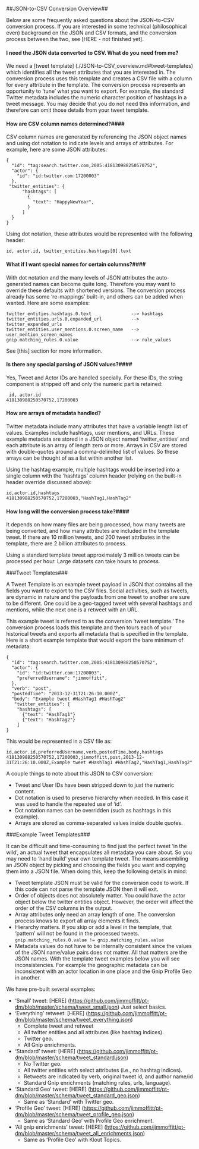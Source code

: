 ##JSON-to-CSV Conversion Overview##

Below are some frequently asked questions about the JSON-to-CSV conversion process. If 
you are interested in some technical (philosophical even) background on the JSON and CSV formats, and the conversion process between the two, see [HERE - not finished yet].  

#### I need the JSON data converted to CSV. What do you need from me? ####
We need a [tweet template] (./JSON-to-CSV_overview.md#tweet-templates) which identifies all the tweet attributes that you are interested in. The conversion process uses this template and creates a CSV file with a column for every attribute in the template. The conversion process represents an opportunity to ‘tune’ what you want to export. For example, the standard Twitter metadata includes the numeric character position of hashtags in a tweet message. You may decide that you do not need this information, and therefore can omit those details from your tweet template.

#### How are CSV column names determined?####

CSV column names are generated by referencing the JSON object names and using dot notation to indicate levels and arrays of attributes. For example, here are some JSON attributes:   

```
{
  "id": "tag:search.twitter.com,2005:418130988250570752",
  "actor": {
    "id": "id:twitter.com:17200003"
  },
 "twitter_entities": {
      "hashtags": [
        {
          "text": "HappyNewYear",
        }
      ]
  }
}
```

Using dot notation, these attributes would be represented with the following header:

```
id, actor.id, twitter_entities.hashtags[0].text
```

#### What if I want special names for certain columns?####
With dot notation and the many levels of JSON attributes the auto-generated names can become quite long.  Therefore you may want to override these defaults with shortened versions. The conversion process already has some ‘re-mappings’ built-in, and others can be added when wanted.  Here are some examples:

```
twitter_entities.hashtags.0.text               --> hashtags
twitter_entities.urls.0.expanded_url           --> twitter_expanded_urls
twitter_entities.user_mentions.0.screen_name   --> user_mention_screen_names
gnip.matching_rules.0.value                    --> rule_values
```

See [this] section for more information.


#### Is there any special parsing of JSON values?####
Yes, Tweet and Actor IDs are handled specially. For these IDs, the string component is stripped off and only the numeric part is retained:

```
 id, actor.id
418130988250570752,17200003
```


#### How are arrays of metadata handled? ####

Twitter metadata include many attributes that have a variable length list of values. Examples include hashtags, user mentions, and URLs. These example metadata are stored in a JSON object named ‘twitter_entities’ and each attribute is an array of length zero or more.  Arrays in CSV are stored with double-quotes around a comma-delimited list of values. So these arrays can be thought of as a list within another list.  

Using the hashtag example, multiple hashtags would be inserted into a single column with the ‘hashtags’ column header (relying on the built-in header override discussed above):

```
id,actor.id,hashtags
418130988250570752,17200003,"HashTag1,HashTag2"
```

#### How long will the conversion process take?####
It depends on how many files are being processed, how many tweets are being converted, and how many attributes are included in the template tweet. If there are 10 million tweets, and 200 tweet attributes in the template, there are 2 billion attributes to process.

Using a standard template tweet approximately 3 million tweets can be processed per hour. Large datasets can take hours to process. 


###Tweet Templates###

A Tweet Template is an example tweet payload in JSON that contains all the fields you want to export to the CSV files. Social activities, such as tweets, are dynamic in nature and the payloads from one tweet to another are sure to be different. One could be a geo-tagged tweet with several hashtags and mentions, while the next one is a retweet with an URL.  

This example tweet is referred to as the conversion ‘tweet template.’ The conversion process loads this template and then tours each of your historical tweets and exports all metadata that is specified in the template. Here is a short example template that would export the bare minimum of metadata:

```
{
  "id": "tag:search.twitter.com,2005:418130988250570752",
  "actor": {
    "id": "id:twitter.com:17200003",
    "preferredUsername": "jimmoffitt",
  },
  "verb": "post",
  "postedTime": "2013-12-31T21:26:10.000Z",
  "body": "Example tweet #HashTag1 #HashTag2"
   "twitter_entities": {
    "hashtags": [
      {"text": "HashTag1"}
      {"text": "HashTag2"}
    ]
}
```

This would be represented in a CSV file as:

```
id,actor.id,preferredUsername,verb,postedTime,body,hashtags
418130988250570752,17200003,jimmoffitt,post,2013-12-31T21:26:10.000Z,Example tweet #HashTag1 #HashTag2,"HashTag1,HashTag2"
```

A couple things to note about this JSON to CSV conversion:

+ Tweet and User IDs have been stripped down to just the numeric content.
+ Dot notation is used to preserve hierarchy when needed. In this case it was used to handle the repeated use of ‘id’. 
+ Dot notation names can be overridden (such as hashtags in this example).
+ Arrays are stored as comma-separated values inside double quotes.


###Example Tweet Templates###

It can be difficult and time-consuming to find just the perfect tweet ‘in the wild’, an actual tweet that encapsulates all metadata you care about. So you may need to ‘hand build’ your own template tweet. The means assembling an JSON object by picking and choosing the fields you want and copying them into a JSON file. When doing this, keep the following details in mind:

+ Tweet template JSON must be valid for the conversion code to work. If this code can not parse the template JSON then it will exit.
+ Order of objects does not absolutely matter.  You could have the actor object below the twitter entities object. However, the order will affect the order of the CSV columns in the output.
+ Array attributes only need an array length of one. The conversion process knows to export all array elements it finds.
+ Hierarchy matters. If you skip or add a level in the template, that ‘pattern’ will not be found in the processed tweets. ``` gnip.matching_rules.0.value != gnip.matching_rules.value ``` 
+ Metadata values do not have to be internally consistent since the values of the JSON name/value pairs does not matter. All that matters are the JSON names. With the template tweet examples below you will see inconsistencies. For example the geographic metadata can be inconsistent with an actor location in one place and the Gnip Profile Geo in another. 

We have pre-built several examples:
+ ‘Small’ tweet: [HERE] (https://github.com/jimmoffitt/pt-dm/blob/master/schema/tweet_small.json)
Just select basics.
+ ‘Everything’ retweet: [HERE] (https://github.com/jimmoffitt/pt-dm/blob/master/schema/tweet_everything.json)  
     + Complete tweet and retweet 
     + All twitter entities and all attributes (like hashtag indices). 
     + Twitter geo.
     + All Gnip enrichments. 
+ ‘Standard’ tweet: [HERE] (https://github.com/jimmoffitt/pt-dm/blob/master/schema/tweet_standard.json) 
     + No Twitter geo.
     + All twitter entities with select attributes (i.e., no hashtag indices). 
     + Retweets are indicated by verb, original tweet id, and author name/id
     + Standard Gnip enrichments (matching rules, urls, language).
+ ‘Standard Geo‘ tweet: [HERE] (https://github.com/jimmoffitt/pt-dm/blob/master/schema/tweet_standard_geo.json) 
     + Same as ‘Standard’ with Twitter geo.
+ ‘Profile Geo’ tweet: [HERE] (https://github.com/jimmoffitt/pt-dm/blob/master/schema/tweet_profile_geo.json) 
     + Same as ‘Standard Geo’ with Profile Geo enrichment.
+ ‘All gnip enrichments’ tweet: [HERE] (https://github.com/jimmoffitt/pt-dm/blob/master/schema/tweet_all_enrichments.json) 
     + Same as ‘Profile Geo’ with Klout Topics.



